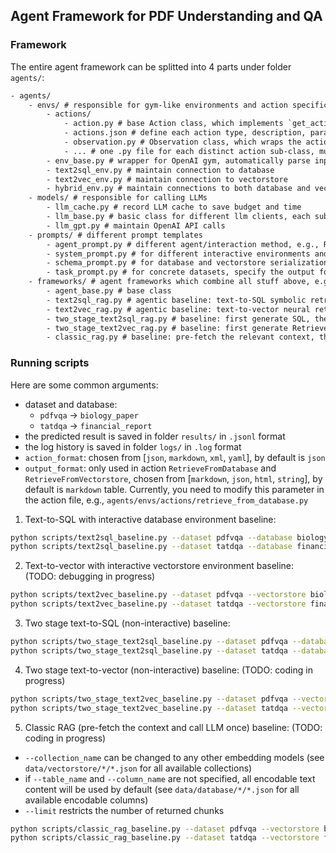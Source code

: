 ## Agent Framework for PDF Understanding and QA


### Framework

The entire agent framework can be splitted into 4 parts under folder `agents/`:

```txt
- agents/
    - envs/ # responsible for gym-like environments and action specification/parse/serialization/execution
        - actions/
            - action.py # base Action class, which implements `get_action_space_prompt`, `parse_action` and `convert_to_message` functions
            - actions.json # define each action type, description, parameters and use cases in JSON format
            - observation.py # Observation class, which wraps the action execution result
            - ... # one .py file for each distinct action sub-class, must define all parameter fields and implement the `execute` function
        - env_base.py # wrapper for OpenAI gym, automatically parse input text based on allowable actions
        - text2sql_env.py # maintain connection to database
        - text2vec_env.py # maintain connection to vectorstore
        - hybrid_env.py # maintain connections to both database and vectorstore
    - models/ # responsible for calling LLMs
        - llm_cache.py # record LLM cache to save budget and time
        - llm_base.py # basic class for different llm clients, each sub-class must implement pre-defined interfaces
        - llm_gpt.py # maintain OpenAI API calls
    - prompts/ # different prompt templates
        - agent_prompt.py # different agent/interaction method, e.g., ReAct
        - system_prompt.py # for different interactive environments and task input
        - schema_prompt.py # for database and vectorstore serialization
        - task_prompt.py # for concrete datasets, specify the output formatting requirements
    - frameworks/ # agent frameworks which combine all stuff above, e.g., environments, models, and prompts
        - agent_base.py # base class
        - text2sql_rag.py # agentic baseline: text-to-SQL symbolic retrieval
        - text2vec_rag.py # agentic baseline: text-to-vector neural retrieval
        - two_stage_text2sql_rag.py # baseline: first generate SQL, then generate answer
        - two_stage_text2vec_rag.py # baseline: first generate RetrieveFromVectorstore action, then generate answer
        - classic_rag.py # baseline: pre-fetch the relevant context, then generate the answer based on retrieved docs (calling LLM once)
```


### Running scripts

Here are some common arguments:
- dataset and database:
    - `pdfvqa` -> `biology_paper`
    - `tatdqa` -> `financial_report`
- the predicted result is saved in folder `results/` in `.jsonl` format
- the log history is saved in folder `logs/` in `.log` format
- `action_format`: chosen from [`json`, `markdown`, `xml`, `yaml`], by default is `json`
- `output_format`: only used in action `RetrieveFromDatabase` and `RetrieveFromVectorstore`, chosen from [`markdown`, `json`, `html`, `string`], by default is `markdown` table. Currently, you need to modify this parameter in the action file, e.g., `agents/envs/actions/retrieve_from_database.py`

1. Text-to-SQL with interactive database environment baseline:
```sh
python scripts/text2sql_baseline.py --dataset pdfvqa --database biology_paper --test_data test_data_sample.jsonl --action_format json --agent_method 'react' --llm gpt-4o-mini --max_turn 10
python scripts/text2sql_baseline.py --dataset tatdqa --database financial_report --test_data test_data_sample.jsonl --action_format json --agent_method 'react' --llm gpt-4o-mini --max_turn 10
```

2. Text-to-vector with interactive vectorstore environment baseline: (TODO: debugging in progress)
```sh
python scripts/text2vec_baseline.py --dataset pdfvqa --vectorstore biology_paper --test_data test_data_sample.jsonl --action_format json --agent_method 'react' --llm gpt-4o-mini --max_turn 10
python scripts/text2vec_baseline.py --dataset tatdqa --vectorstore financial_report --test_data test_data_sample.jsonl --action_format json --agent_method 'react' --llm gpt-4o-mini --max_turn 10
```

3. Two stage text-to-SQL (non-interactive) baseline:

```sh
python scripts/two_stage_text2sql_baseline.py --dataset pdfvqa --database biology_paper --test_data test_data_sample.jsonl --agent_method 'two_stage_text2sql' --llm gpt-4o-mini --max_turn 2
python scripts/two_stage_text2sql_baseline.py --dataset tatdqa --database financial_report --test_data test_data_sample.jsonl --agent_method 'two_stage_text2sql' --llm gpt-4o-mini --max_turn 2
```

4. Two stage text-to-vector (non-interactive) baseline: (TODO: coding in progress)

```sh
python scripts/two_stage_text2vec_baseline.py --dataset pdfvqa --vectorstore biology_paper --test_data test_data_sample.jsonl --agent_method 'two_stage_text2vec' --llm gpt-4o-mini --max_turn 2
python scripts/two_stage_text2vec_baseline.py --dataset tatdqa --vectorstore financial_report --test_data test_data_sample.jsonl --agent_method 'two_stage_text2vec' --llm gpt-4o-mini --max_turn 2
```

5. Classic RAG (pre-fetch the context and call LLM once) baseline: (TODO: coding in progress)
- `--collection_name` can be changed to any other embedding models (see `data/vectorstore/*/*.json` for all available collections)
- if `--table_name` and `--column_name` are not specified, all encodable text content will be used by default (see `data/database/*/*.json` for all available encodable columns)
- `--limit` restricts the number of returned chunks
```sh
python scripts/classic_rag_baseline.py --dataset pdfvqa --vectorstore biology_paper --test_data test_data_sample.jsonl --agent_method classic_rag --llm gpt-4o-mini --max_turn 1 --collection_name text_bm25_en --table_name chunks --column_name text_content --limit 2
python scripts/classic_rag_baseline.py --dataset tatdqa --vectorstore financial_report --test_data test_data_sample.jsonl --agent_method classic_rag --llm gpt-4o-mini --max_turn 1 --collection_name text_bm25_en --table_name chunks --column_name text_content --limit 2
```